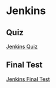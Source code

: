 # Jenkins

## Quiz

[Jenkins Quiz](https://forms.gle/5Fmqmar6uPH1pXTV7)

## Final Test

[Jenkins Final Test](https://forms.gle/thzFknycaopSPK4n6)